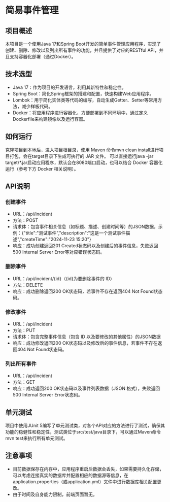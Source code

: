 # 简易事件管理

## 项目概述
本项目是一个使用Java 17和Spring Boot开发的简单事件管理应用程序，实现了创建、删除、修改以及列出所有事件的功能，并且提供了对应的RESTful API，并且支持容器化部署（通过Docker）。

## 技术选型
- Java 17：作为项目的开发语言，利用其新特性和稳定性。
- Spring Boot：简化Spring框架的搭建和配置，快速构建Web应用程序。
- Lombok：用于简化实体类等代码的编写，自动生成Getter、Setter等常用方法，减少样板代码。
- Docker：将应用程序进行容器化，方便部署到不同环境中，通过定义Dockerfile来构建镜像以及运行容器。

## 如何运行
克隆项目到本地后，进入项目根目录，使用 Maven 命令mvn clean install进行项目打包，会在target目录下生成可执行的 JAR 文件。
可以直接运行java -jar target/*.jar启动应用程序，默认会在8080端口启动，也可以结合 Docker 容器化运行（参考下方 Docker 相关说明）。

## API说明
### 创建事件
- URL：/api/incident
- 方法：POST
- 请求体：包含事件相关信息（如标题、描述、创建时间等）的JSON数据，示例：{"title":"测试事件","description":"这是一个测试事件描述","createTime":"2024-11-23 15:20"}
- 响应：成功创建返回201 Created状态码以及创建后的事件信息，失败返回500 Internal Server Error等对应错误状态码。
### 删除事件
- URL：/api/incident/{id}（{id}为要删除事件的 ID）
- 方法：DELETE
- 响应：成功删除返回200 OK状态码，若事件不存在返回404 Not Found状态码。
### 修改事件
- URL：/api/incident
- 方法：PUT
- 请求体：包含完整事件信息（包含 ID 以及要修改的其他属性）的JSON数据
- 响应：成功修改返回200 OK状态码以及修改后的事件信息，若事件不存在返回404 Not Found状态码。
### 列出所有事件
- URL：/api/incident
- 方法：GET
- 响应：成功返回200 OK状态码以及事件列表数据（JSON 格式），失败返回500 Internal Server Error状态码。

## 单元测试
项目中使用JUnit 5编写了单元测试类，对各个API对应的方法进行了测试，确保其功能的稳健性和稳定性，测试类位于src/test/java目录下，可以通过Maven命令mvn test来执行所有单元测试。

## 注意事项
- 目前数据保存在内存中，应用程序重启后数据会丢失，如果需要持久化存储，可以考虑连接真实的数据库并配置相应的数据源等信息，在application.properties（或application.yml）文件中进行数据库相关配置更改。
- 由于时间及自身能力限制，前端页面暂无。